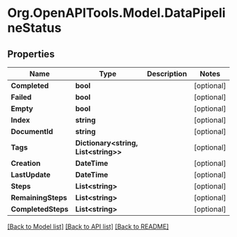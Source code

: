 # Org.OpenAPITools.Model.DataPipelineStatus

## Properties

Name | Type | Description | Notes
------------ | ------------- | ------------- | -------------
**Completed** | **bool** |  | [optional] 
**Failed** | **bool** |  | [optional] 
**Empty** | **bool** |  | [optional] 
**Index** | **string** |  | [optional] 
**DocumentId** | **string** |  | [optional] 
**Tags** | **Dictionary&lt;string, List&lt;string&gt;&gt;** |  | [optional] 
**Creation** | **DateTime** |  | [optional] 
**LastUpdate** | **DateTime** |  | [optional] 
**Steps** | **List&lt;string&gt;** |  | [optional] 
**RemainingSteps** | **List&lt;string&gt;** |  | [optional] 
**CompletedSteps** | **List&lt;string&gt;** |  | [optional] 

[[Back to Model list]](../../README.md#documentation-for-models) [[Back to API list]](../../README.md#documentation-for-api-endpoints) [[Back to README]](../../README.md)

